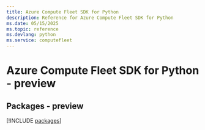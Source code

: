 ```yaml
---
title: Azure Compute Fleet SDK for Python
description: Reference for Azure Compute Fleet SDK for Python
ms.date: 05/15/2025
ms.topic: reference
ms.devlang: python
ms.service: computefleet
---
```

# Azure Compute Fleet SDK for Python - preview
## Packages - preview
[!INCLUDE [packages](compute-fleet-index.md)]